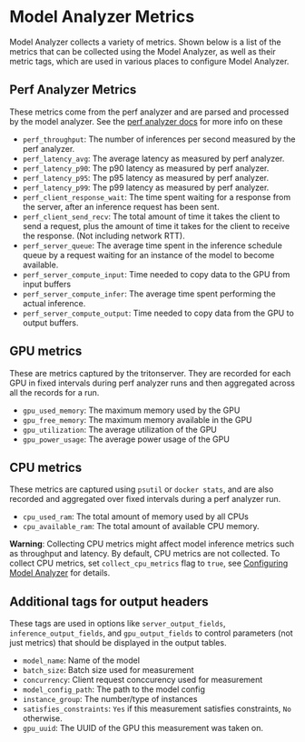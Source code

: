 <!--
Copyright (c) 2020-2024 NVIDIA CORPORATION & AFFILIATES. All rights reserved.

Licensed under the Apache License, Version 2.0 (the "License");
you may not use this file except in compliance with the License.
You may obtain a copy of the License at

    http://www.apache.org/licenses/LICENSE-2.0

Unless required by applicable law or agreed to in writing, software
distributed under the License is distributed on an "AS IS" BASIS,
WITHOUT WARRANTIES OR CONDITIONS OF ANY KIND, either express or implied.
See the License for the specific language governing permissions and
limitations under the License.
-->

# Model Analyzer Metrics

Model Analyzer collects a variety of metrics. Shown below is a list of the
metrics that can be collected using the Model Analyzer, as well as their metric
tags, which are used in various places to configure Model Analyzer.

## Perf Analyzer Metrics

These metrics come from the perf analyzer and are parsed and processed by the
model analyzer. See the [perf analyzer
docs](https://github.com/triton-inference-server/perf_analyzer/blob/main/README.md)
for more info on these

* `perf_throughput`: The number of inferences per second measured by the perf
  analyzer.
* `perf_latency_avg`: The average latency as measured by perf analyzer.
* `perf_latency_p90`: The p90 latency as measured by perf analyzer.
* `perf_latency_p95`: The p95 latency as measured by perf analyzer.
* `perf_latency_p99`: The p99 latency as measured by perf analyzer.
* `perf_client_response_wait`: The time spent waiting for a response from the
  server, after an inference request has been sent.
* `perf_client_send_recv`: The total amount of time it takes the client to send
  a request, plus the amount of time it takes for the client to receive the
  response. (Not including network RTT).
* `perf_server_queue`: The average time spent in the inference schedule queue by
  a request waiting for an instance of the model to become available.
* `perf_server_compute_input`: Time needed to copy data to the GPU from input
  buffers
* `perf_server_compute_infer`: The average time spent performing the actual
  inference.
* `perf_server_compute_output`: Time needed to copy data from the GPU to output
  buffers.

## GPU metrics

These are metrics captured by the tritonserver. They are recorded for each GPU
in fixed intervals during perf analyzer runs and then aggregated across all the
records for a run.

* `gpu_used_memory`: The maximum memory used by the GPU
* `gpu_free_memory`: The maximum memory available in the GPU
* `gpu_utilization`: The average utilization of the GPU
* `gpu_power_usage`: The average power usage of the GPU

## CPU metrics

These metrics are captured using `psutil` or `docker stats`, and are also
recorded and aggregated over fixed intervals during a perf analyzer run.

* `cpu_used_ram`: The total amount of memory used by all CPUs
* `cpu_available_ram`: The total amount of available CPU memory.

**Warning**: Collecting CPU metrics might affect model inference metrics such as throughput and latency. By default, CPU metrics are not collected. To collect CPU metrics, set `collect_cpu_metrics` flag to `true`, see [Configuring Model Analyzer](./config.md) for details.

## Additional tags for output headers

These tags are used in options like `server_output_fields`,
`inference_output_fields`, and `gpu_output_fields` to control parameters (not
just metrics) that should be displayed in the output tables.

* `model_name`: Name of the model
* `batch_size`: Batch size used for measurement
* `concurrency`: Client request conccurency used for measurement
* `model_config_path`: The path to the model config
* `instance_group`: The number/type of instances
* `satisfies_constraints`: `Yes` if this measurement satisfies constraints, `No`
  otherwise.
* `gpu_uuid`: The UUID of the GPU this measurement was taken on.
